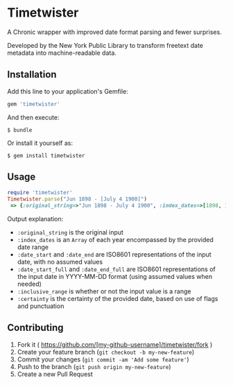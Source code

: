 # Timetwister

A Chronic wrapper with improved date format parsing and fewer surprises.

Developed by the New York Public Library to transform freetext date metadata into machine-readable data.

## Installation

Add this line to your application's Gemfile:

```ruby
gem 'timetwister'
```

And then execute:

    $ bundle

Or install it yourself as:

    $ gem install timetwister

## Usage

```ruby
require 'timetwister'
Timetwister.parse("Jun 1898 - [July 4 1900]")
 => {:original_string=>"Jun 1898 - July 4 1900", :index_dates=>[1898, 1899, 1900], :date_start=>"1898-06-01", :date_end=>"1900-07-04", :date_start_full=>"1898-06-01", :date_end_full=>"1900-07-04", :inclusive_range=>true, :certainty=>"inferred", :test_data=>"330"}
 ```

Output explanation:

- `:original_string` is the original input
- `:index_dates` is an `Array` of each year encompassed by the provided date range
- `:date_start` and `:date_end` are ISO8601 representations of the input date, with no assumed values
- `:date_start_full` and `:date_end_full` are ISO8601 representations of the input date in YYYY-MM-DD format (using assumed values when needed)
- `:inclusive_range` is whether or not the input value is a range
- `:certainty` is the certainty of the provided date, based on use of flags and punctuation

## Contributing

1. Fork it ( https://github.com/[my-github-username]/timetwister/fork )
2. Create your feature branch (`git checkout -b my-new-feature`)
3. Commit your changes (`git commit -am 'Add some feature'`)
4. Push to the branch (`git push origin my-new-feature`)
5. Create a new Pull Request
